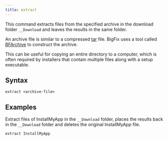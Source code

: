 ```yaml
---
title: extract
---
```


This command extracts files from the specified archive in the download folder
`__Download` and leaves the results in the same folder.

An archive file is similar to a compressed
[tar](https://en.wikipedia.org/wiki/Tar_%28computing%29) file. BigFix uses a
tool called [BFArchive](https://www.ibm.com/developerworks/community/wikis/home?lang=en#!/wiki/Tivoli%20Endpoint%20Manager/page/BFArchive%20Tool) to construct the archive.

This can be useful for copying an entire directory to a computer, which is often
required by installers that contain multiple files along with a setup
executable.

## Syntax

    extract <archive-file>

## Examples

Extract files of InstallMyApp in the `__Download` folder, places the results
back in the `__Download` folder and deletes the original InstallMyApp file.

```actionscript
extract InstallMyApp
```
